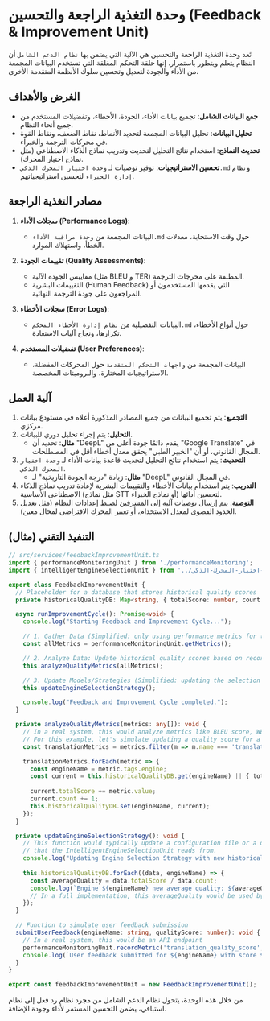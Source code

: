 # وحدة التغذية الراجعة والتحسين (Feedback & Improvement Unit)

تُعد وحدة التغذية الراجعة والتحسين هي الآلية التي يضمن بها `نظام الدعم الشامل` أن النظام يتعلم ويتطور باستمرار. إنها حلقة التحكم المغلقة التي تستخدم البيانات المجمعة من الأداء والجودة لتعديل وتحسين سلوك الأنظمة المتقدمة الأخرى.

## الغرض والأهداف

*   **جمع البيانات الشامل**: تجميع بيانات الأداء، الجودة، الأخطاء، وتفضيلات المستخدم من جميع أنحاء النظام.
*   **تحليل البيانات**: تحليل البيانات المجمعة لتحديد الأنماط، نقاط الضعف، ونقاط القوة في محركات الترجمة والخبراء.
*   **تحديث النماذج**: استخدام نتائج التحليل لتحديث وتدريب نماذج الذكاء الاصطناعي (مثل نماذج اختيار المحرك).
*   **تحسين الاستراتيجيات**: توفير توصيات لـ `وحدة اختيار المحرك الذكي.md` و`نظام إدارة الخبراء` لتحسين استراتيجياتهم.

## مصادر التغذية الراجعة

1.  **سجلات الأداء (Performance Logs)**:
    *   البيانات المجمعة من `وحدة مراقبة الأداء.md` حول وقت الاستجابة، معدلات الخطأ، واستهلاك الموارد.

2.  **تقييمات الجودة (Quality Assessments)**:
    *   مقاييس الجودة الآلية (مثل BLEU و TER) المطبقة على مخرجات الترجمة.
    *   التقييمات البشرية (Human Feedback) التي يقدمها المستخدمون أو المراجعون على جودة الترجمة النهائية.

3.  **سجلات الأخطاء (Error Logs)**:
    *   البيانات التفصيلية من `نظام إدارة الأخطاء المحكم.md` حول أنواع الأخطاء، تكرارها، ونجاح آليات الاستعادة.

4.  **تفضيلات المستخدم (User Preferences)**:
    *   البيانات المجمعة من `واجهات التحكم المتقدمة` حول المحركات المفضلة، الاستراتيجيات المختارة، والبرومبتات المخصصة.

## آلية العمل

1.  **التجميع**: يتم تجميع البيانات من جميع المصادر المذكورة أعلاه في مستودع بيانات مركزي.
2.  **التحليل**: يتم إجراء تحليل دوري للبيانات.
    *   **مثال**: تحديد أن "DeepL" يقدم دائمًا جودة أعلى من "Google Translate" في المجال القانوني، أو أن "الخبير الطبي" يحقق معدل أخطاء أقل في المصطلحات.
3.  **التحديث**: يتم استخدام نتائج التحليل لتحديث قاعدة بيانات الأداء لـ `وحدة اختيار المحرك الذكي`.
    *   **مثال**: زيادة "درجة الجودة التاريخية" لـ "DeepL" في المجال القانوني.
4.  **التدريب**: يتم استخدام بيانات الأخطاء والتقييمات البشرية لإعادة تدريب نماذج الذكاء الاصطناعي الأساسية (مثل نماذج STT أو نماذج الخبراء) لتحسين أدائها.
5.  **التوصية**: يتم إرسال توصيات آلية إلى المشرفين لضبط إعدادات النظام (مثل تعديل الحدود القصوى لمعدل الاستخدام، أو تغيير المحرك الافتراضي لمجال معين).

## التنفيذ التقني (مثال)

```typescript
// src/services/feedbackImprovementUnit.ts
import { performanceMonitoringUnit } from './performanceMonitoring';
import { intelligentEngineSelectionUnit } from '../نظام-محركات-الترجمة-المتعددة/وحدة-اختيار-المحرك-الذكي';

export class FeedbackImprovementUnit {
  // Placeholder for a database that stores historical quality scores
  private historicalQualityDB: Map<string, { totalScore: number, count: number }> = new Map();

  async runImprovementCycle(): Promise<void> {
    console.log("Starting Feedback and Improvement Cycle...");

    // 1. Gather Data (Simplified: only using performance metrics for this example)
    const allMetrics = performanceMonitoringUnit.getMetrics();

    // 2. Analyze Data: Update historical quality scores based on recorded metrics
    this.analyzeQualityMetrics(allMetrics);

    // 3. Update Models/Strategies (Simplified: updating the selection unit's knowledge)
    this.updateEngineSelectionStrategy();

    console.log("Feedback and Improvement Cycle completed.");
  }

  private analyzeQualityMetrics(metrics: any[]): void {
    // In a real system, this would analyze metrics like BLEU score, WER, and human feedback
    // For this example, let's simulate updating a quality score for a specific engine
    const translationMetrics = metrics.filter(m => m.name === 'translation_quality_score');

    translationMetrics.forEach(metric => {
      const engineName = metric.tags.engine;
      const current = this.historicalQualityDB.get(engineName) || { totalScore: 0, count: 0 };
      
      current.totalScore += metric.value;
      current.count += 1;
      this.historicalQualityDB.set(engineName, current);
    });
  }

  private updateEngineSelectionStrategy(): void {
    // This function would typically update a configuration file or a database
    // that the IntelligentEngineSelectionUnit reads from.
    console.log("Updating Engine Selection Strategy with new historical data...");
    
    this.historicalQualityDB.forEach((data, engineName) => {
      const averageQuality = data.totalScore / data.count;
      console.log(`Engine ${engineName} new average quality: ${averageQuality.toFixed(2)}`);
      // In a full implementation, this averageQuality would be used by the selection unit
    });
  }

  // Function to simulate user feedback submission
  submitUserFeedback(engineName: string, qualityScore: number): void {
    // In a real system, this would be an API endpoint
    performanceMonitoringUnit.recordMetric('translation_quality_score', qualityScore, { engine: engineName, source: 'user_feedback' });
    console.log(`User feedback submitted for ${engineName} with score ${qualityScore}.`);
  }
}

export const feedbackImprovementUnit = new FeedbackImprovementUnit();
```

من خلال هذه الوحدة، يتحول نظام الدعم الشامل من مجرد نظام رد فعل إلى نظام استباقي، يضمن التحسين المستمر لأداء وجودة الإضافة.
